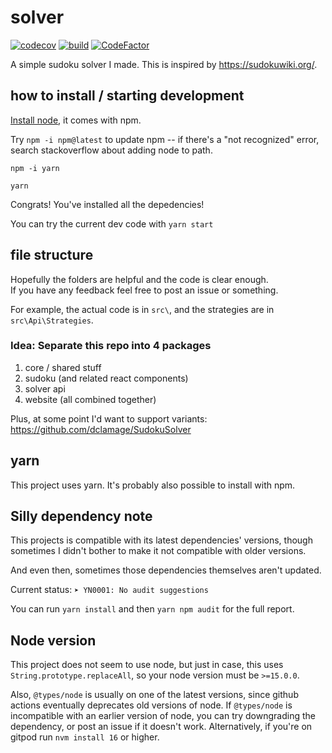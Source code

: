 # solver

[![codecov](https://codecov.io/gh/icecream17/solver/branch/main/graph/badge.svg?token=FOcsmxUx91)](https://codecov.io/gh/icecream17/solver)
[![build](https://github.com/icecream17/solver/workflows/build/badge.svg)](https://github.com/icecream17/solver/actions)
[![CodeFactor](https://www.codefactor.io/repository/github/icecream17/solver/badge/main)](https://www.codefactor.io/repository/github/icecream17/solver/overview/main)

A simple sudoku solver I made. This is inspired by <https://sudokuwiki.org/>.

## how to install / starting development

[Install node](https://nodejs.org/), it comes with npm.

Try `npm -i npm@latest` to update npm -- if there's a "not recognized" error, search stackoverflow about adding node to path.

`npm -i yarn`

`yarn`

Congrats! You've installed all the depedencies!

You can try the current dev code with `yarn start`

## file structure

Hopefully the folders are helpful and the code is clear enough.\
If you have any feedback feel free to post an issue or something.

For example, the actual code is in `src\`, and the strategies are in `src\Api\Strategies`.

### Idea: Separate this repo into 4 packages

1. core / shared stuff
2. sudoku (and related react components)
3. solver api
4. website (all combined together)

Plus, at some point I'd want to support variants: <https://github.com/dclamage/SudokuSolver>

## yarn

This project uses yarn. It's probably also possible to install with npm.

## Silly dependency note

This projects is compatible with its latest dependencies' versions,
though sometimes I didn't bother to make it not compatible with older versions.

And even then, sometimes those dependencies themselves aren't updated.

Current status: `➤ YN0001: No audit suggestions`

You can run `yarn install` and then `yarn npm audit` for the full report.

## Node version

This project does not seem to use node, but just in case, this uses `String.prototype.replaceAll`, so your node version must be `>=15.0.0`.

Also, `@types/node` is usually on one of the latest versions, since github actions eventually deprecates old versions of node. If `@types/node` is incompatible with an earlier version of node, you can try downgrading the dependency, or post an issue if it doesn't work. Alternatively, if you're on gitpod run `nvm install 16` or higher.
